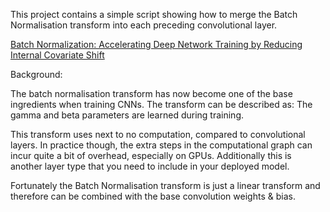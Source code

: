This project contains a simple script showing how to merge the Batch Normalisation transform into each preceding convolutional layer.

[Batch Normalization: Accelerating Deep Network Training by Reducing Internal Covariate Shift](https://arxiv.org/abs/1502.03167)

Background:

The batch normalisation transform has now become one of the base ingredients when training CNNs.  The transform can be described as:
<include transform>
The gamma and beta parameters are learned during training.

This transform uses next to no computation, compared to convolutional layers.  In practice though, the extra steps in the computational graph can incur quite a bit of overhead, especially on GPUs.  Additionally this is another layer type that you need to include in your deployed model.

Fortunately the Batch Normalisation transform is just a linear transform and therefore can be combined with the base convolution weights & bias.


